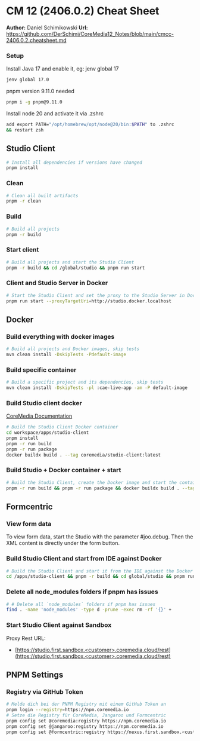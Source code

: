 # CM 12 (2406.0.2) Cheat Sheet
**Author:** Daniel Schimikowski
**Url:** https://github.com/DerSchimi/CoreMedia12_Notes/blob/main/cmcc-2406.0.2.cheatsheet.md


### Setup
Install Java 17 and enable it, eg: jenv global 17
```sh
jenv global 17.0
```

pnpm version 9.11.0 needed
```sh
pnpm i -g pnpm@9.11.0
```

Install node 20 and activate it via .zshrc
```sh
add export PATH="/opt/homebrew/opt/node@20/bin:$PATH" to .zshrc
&& restart zsh
```

## Studio Client


```sh
# Install all dependencies if versions have changed
pnpm install
```

### Clean

```sh
# Clean all built artifacts
pnpm -r clean
```

### Build

```sh
# Build all projects
pnpm -r build
```

### Start client

```sh
# Build all projects and start the Studio Client
pnpm -r build && cd /global/studio && pnpm run start
```

### Client and Studio Server in Docker

```sh
# Start the Studio Client and set the proxy to the Studio Server in Docker
pnpm run start --proxyTargetUri=http://studio.docker.localhost
```

## Docker

### Build everything with docker images
```sh
# Build all projects and Docker images, skip tests
mvn clean install -DskipTests -Pdefault-image
```

### Build specific container

```sh
# Build a specific project and its dependencies, skip tests
mvn clean install -DskipTests -pl :cae-live-app -am -P default-image
```

### Build Studio client docker


[CoreMedia Documentation](https://documentation.coremedia.com/cmcc-11/artifacts/2310/webhelp/coremedia-en/content/buildBlueprintWorkspace.html#d0e3075)

```sh
# Build the Studio Client Docker container
cd workspace/apps/studio-client
pnpm install
pnpm -r run build
pnpm -r run package
docker buildx build . --tag coremedia/studio-client:latest
```

### Build Studio + Docker container + start

```sh
# Build the Studio Client, create the Docker image and start the container
pnpm -r run build && pnpm -r run package && docker buildx build . --tag coremedia/studio-client:latest && cd ../../global/deployment/docker && docker compose up -d studio-client &
```

## Formcentric

### View form data

To view form data, start the Studio with the parameter #joo.debug. Then the XML content is directly under the form button.
### Build Studio Client and start from IDE against Docker

```sh
# Build the Studio Client and start it from the IDE against the Docker server
cd /apps/studio-client && pnpm -r build && cd global/studio && pnpm run start --proxyTargetUri=http://studio.docker.localhost
```

### Delete all node_modules folders if pnpm has issues

```sh
# # Delete all `node_modules` folders if pnpm has issues
find . -name 'node_modules' -type d -prune -exec rm -rf '{}' +
```

### Start Studio Client against Sandbox

Proxy Rest URL:

- [https://studio.first.sandbox.<customer>.coremedia.cloud/rest](https://studio.first.sandbox.<customer>.coremedia.cloud/rest)

## PNPM Settings

### Registry via GitHub Token

```sh
# Melde dich bei der PNPM Registry mit einem GitHub Token an
pnpm login --registry=https://npm.coremedia.io
# Setze die Registry für CoreMedia, Jangaroo und Formcentric
pnpm config set @coremedia:registry https://npm.coremedia.io
pnpm config set @jangaroo:registry https://npm.coremedia.io
pnpm config set @formcentric:registry https://nexus.first.sandbox.<customer>.coremedia.cloud/repository/customer-npm-proxy-1/
```
